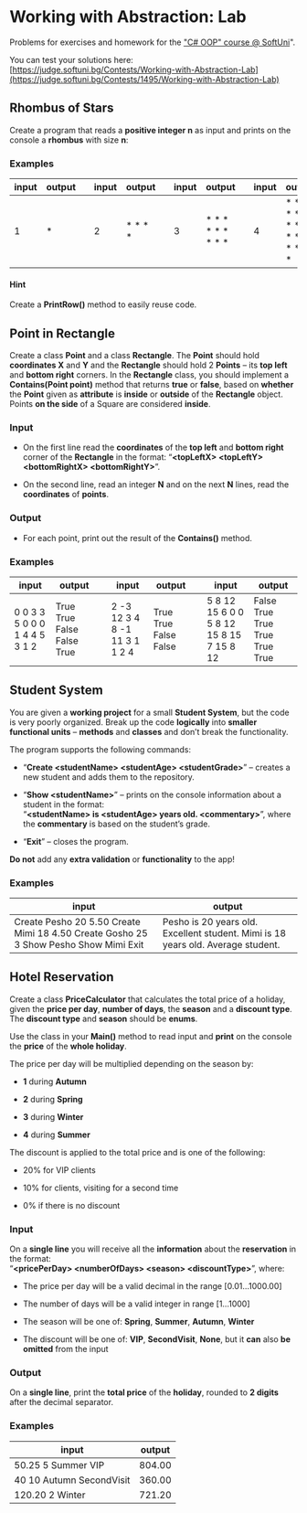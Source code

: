 Working with Abstraction: Lab
=============================

Problems for exercises and homework for the ["C\# OOP" course \@
SoftUni](https://softuni.bg/opencourses/csharp-oop)".

You can test your solutions here:
[https://judge.softuni.bg/Contests/Working-with-Abstraction-Lab](https://judge.softuni.bg/Contests/1495/Working-with-Abstraction-Lab)

Rhombus of Stars
----------------

Create a program that reads a **positive integer n** as input and prints on the
console a **rhombus** with size **n**:

### Examples

| **input** | **output** |   | **input** | **output**  |   | **input** | **output**                 |   | **input** | **output**                                      |
|-----------|------------|---|-----------|-------------|---|-----------|----------------------------|---|-----------|-------------------------------------------------|
| 1         | \*         |   | 2         | \* \* \* \* |   | 3         | \* \* \* \* \* \* \* \* \* |   | 4         | \* \* \* \* \* \* \* \* \* \* \* \* \* \* \* \* |

#### Hint

Create a **PrintRow()** method to easily reuse code.

Point in Rectangle
------------------

Create a class **Point** and a class **Rectangle**. The **Point** should hold
**coordinates X** and **Y** and the **Rectangle** should hold 2 **Points** – its
**top left** and **bottom right** corners. In the **Rectangle** class, you
should implement a **Contains(Point point)** method that returns **true** or
**false**, based on **whether** the **Point** given as **attribute** is
**inside** or **outside** of the **Rectangle** object. Points **on the side** of
a Square are considered **inside**.

### Input

-   On the first line read the **coordinates** of the **top left** and **bottom
    right** corner of the **Rectangle** in the format: “**\<topLeftX\>
    \<topLeftY\> \<bottomRightX\> \<bottomRightY\>**”.

-   On the second line, read an integer **N** and on the next **N** lines, read
    the **coordinates** of **points**.

### Output

-   For each point, print out the result of the **Contains()** method.

### Examples

| **input**                     | **output**                 |   | **input**                     | **output**            |   | **input**                                | **output**                     |
|-------------------------------|----------------------------|---|-------------------------------|-----------------------|---|------------------------------------------|--------------------------------|
| 0 0 3 3 5 0 0 0 1 4 4 5 3 1 2 | True True False False True |   | 2 -3 12 3 4 8 -1 11 3 1 1 2 4 | True True False False |   | 5 8 12 15 6 0 0 5 8 12 15 8 15 7 15 8 12 | False True True True True True |

Student System
--------------

You are given a **working project** for a small **Student System**, but the code
is very poorly organized. Break up the code **logically** into **smaller
functional units** – **methods** and **classes** and don’t break the
functionality.

The program supports the following commands:

-   “**Create \<studentName\> \<studentAge\> \<studentGrade\>**” – creates a new
    student and adds them to the repository.

-   “**Show \<studentName\>**” – prints on the console information about a
    student in the format:  
    “**\<studentName\> is \<studentAge\> years old. \<commentary\>**”, where the
    **commentary** is based on the student’s grade.

-   “**Exit**” – closes the program.

**Do not** add any **extra validation** or **functionality** to the app!

### Examples

| **input**                                                                            | **output**                                                                       |
|--------------------------------------------------------------------------------------|----------------------------------------------------------------------------------|
| Create Pesho 20 5.50 Create Mimi 18 4.50 Create Gosho 25 3 Show Pesho Show Mimi Exit | Pesho is 20 years old. Excellent student. Mimi is 18 years old. Average student. |

Hotel Reservation
-----------------

Create a class **PriceCalculator** that calculates the total price of a holiday,
given the **price per day**, **number of days**, the **season** and a **discount
type**. The **discount type** and **season** should be **enums**.

Use the class in your **Main()** method to read input and **print** on the
console the **price** of the **whole holiday**.

The price per day will be multiplied depending on the season by:

-   **1** during **Autumn**

-   **2** during **Spring**

-   **3** during **Winter**

-   **4** during **Summer**

The discount is applied to the total price and is one of the following:

-   20% for VIP clients

-   10% for clients, visiting for a second time

-   0% if there is no discount

### Input

On a **single line** you will receive all the **information** about the
**reservation** in the format:  
“**\<pricePerDay\> \<numberOfDays\> \<season\> \<discountType\>**”, where:

-   The price per day will be a valid decimal in the range [0.01…1000.00]

-   The number of days will be a valid integer in range [1…1000]

-   The season will be one of: **Spring**, **Summer**, **Autumn**, **Winter**

-   The discount will be one of: **VIP**, **SecondVisit**, **None**, but it
    **can** also **be omitted** from the input

### Output

On a **single line**, print the **total price** of the **holiday**, rounded to
**2 digits** after the decimal separator.

### Examples

| **input**                | **output** |
|--------------------------|------------|
| 50.25 5 Summer VIP       | 804.00     |
| 40 10 Autumn SecondVisit | 360.00     |
| 120.20 2 Winter          | 721.20     |
